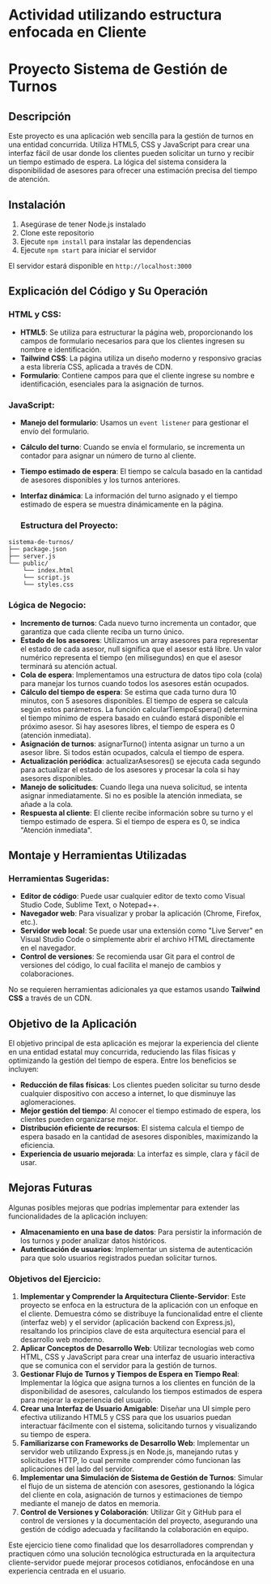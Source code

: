 # Actividad utilizando estructura enfocada en Cliente
# Proyecto Sistema de Gestión de Turnos
## Descripción
Este proyecto es una aplicación web sencilla para la gestión de turnos en una entidad concurrida. Utiliza HTML5, CSS y JavaScript para crear una interfaz fácil de usar donde los clientes pueden solicitar un turno y recibir un tiempo estimado de espera. La lógica del sistema considera la disponibilidad de asesores para ofrecer una estimación precisa del tiempo de atención.

## Instalación

1. Asegúrase de tener Node.js instalado
2. Clone este repositorio
3. Ejecute `npm install` para instalar las dependencias
4. Ejecute `npm start` para iniciar el servidor

El servidor estará disponible en `http://localhost:3000`

## Explicación del Código y Su Operación

### HTML y CSS:

- **HTML5**: Se utiliza para estructurar la página web, proporcionando los campos de formulario necesarios para que los clientes ingresen su nombre e identificación.
- **Tailwind CSS**: La página utiliza un diseño moderno y responsivo gracias a esta librería CSS, aplicada a través de CDN.
- **Formulario**: Contiene campos para que el cliente ingrese su nombre e identificación, esenciales para la asignación de turnos.

### JavaScript:

- **Manejo del formulario**: Usamos un `event listener` para gestionar el envío del formulario.
- **Cálculo del turno**: Cuando se envía el formulario, se incrementa un contador para asignar un número de turno al cliente.
- **Tiempo estimado de espera**: El tiempo se calcula basado en la cantidad de asesores disponibles y los turnos anteriores.
- **Interfaz dinámica**: La información del turno asignado y el tiempo estimado de espera se muestra dinámicamente en la página.

  ### Estructura del Proyecto:
```
sistema-de-turnos/
├── package.json
├── server.js
└── public/
    └── index.html
    └── script.js
    └── styles.css
```

### Lógica de Negocio:

- **Incremento de turnos**: Cada nuevo turno incrementa un contador, que garantiza que cada cliente reciba un turno único.
- **Estado de los asesores**: Utilizamos un array asesores para representar el estado de cada asesor, null significa que el asesor está libre. Un valor numérico representa el tiempo (en milisegundos) en que el asesor terminará su atención actual.
- **Cola de espera**: Implementamos una estructura de datos tipo cola (cola) para manejar los turnos cuando todos los asesores están ocupados.
- **Cálculo del tiempo de espera**: Se estima que cada turno dura 10 minutos, con 5 asesores disponibles. El tiempo de espera se calcula según estos parámetros. La función calcularTiempoEspera() determina el tiempo mínimo de espera basado en cuándo estará disponible el próximo asesor. Si hay asesores libres, el tiempo de espera es 0 (atención inmediata).
- **Asignación de turnos**: asignarTurno() intenta asignar un turno a un asesor libre. Si todos están ocupados, calcula el tiempo de espera.
- **Actualización periódica**: actualizarAsesores() se ejecuta cada segundo para actualizar el estado de los asesores y procesar la cola si hay asesores disponibles.
- **Manejo de solicitudes**: Cuando llega una nueva solicitud, se intenta asignar inmediatamente.
Si no es posible la atención inmediata, se añade a la cola.
- **Respuesta al cliente**: El cliente recibe información sobre su turno y el tiempo estimado de espera.
Si el tiempo de espera es 0, se indica "Atención inmediata".

## Montaje y Herramientas Utilizadas

### Herramientas Sugeridas:

- **Editor de código**: Puede usar cualquier editor de texto como Visual Studio Code, Sublime Text, o Notepad++.
- **Navegador web**: Para visualizar y probar la aplicación (Chrome, Firefox, etc.).
- **Servidor web local**: Se puede usar una extensión como "Live Server" en Visual Studio Code o simplemente abrir el archivo HTML directamente en el navegador.
- **Control de versiones**: Se recomienda usar Git para el control de versiones del código, lo cual facilita el manejo de cambios y colaboraciones.

No se requieren herramientas adicionales ya que estamos usando **Tailwind CSS** a través de un CDN.

## Objetivo de la Aplicación

El objetivo principal de esta aplicación es mejorar la experiencia del cliente en una entidad estatal muy concurrida, reduciendo las filas físicas y optimizando la gestión del tiempo de espera. Entre los beneficios se incluyen:

- **Reducción de filas físicas**: Los clientes pueden solicitar su turno desde cualquier dispositivo con acceso a internet, lo que disminuye las aglomeraciones.
- **Mejor gestión del tiempo**: Al conocer el tiempo estimado de espera, los clientes pueden organizarse mejor.
- **Distribución eficiente de recursos**: El sistema calcula el tiempo de espera basado en la cantidad de asesores disponibles, maximizando la eficiencia.
- **Experiencia de usuario mejorada**: La interfaz es simple, clara y fácil de usar.

## Mejoras Futuras

Algunas posibles mejoras que podrías implementar para extender las funcionalidades de la aplicación incluyen:

- **Almacenamiento en una base de datos**: Para persistir la información de los turnos y poder analizar datos históricos.
- **Autenticación de usuarios**: Implementar un sistema de autenticación para que solo usuarios registrados puedan solicitar turnos.

### Objetivos del Ejercicio:

1. **Implementar y Comprender la Arquitectura Cliente-Servidor**: Este proyecto se enfoca en la estructura de la aplicación con un enfoque en el cliente. Demuestra cómo se distribuye la funcionalidad entre el cliente (interfaz web) y el servidor (aplicación backend con Express.js), resaltando los principios clave de esta arquitectura esencial para el desarrollo web moderno.
2. **Aplicar Conceptos de Desarrollo Web**: Utilizar tecnologías web como HTML, CSS y JavaScript para crear una interfaz de usuario interactiva que se comunica con el servidor para la gestión de turnos.
3. **Gestionar Flujo de Turnos y Tiempos de Espera en Tiempo Real**: Implementar la lógica que asigna turnos a los clientes en función de la disponibilidad de asesores, calculando los tiempos estimados de espera para mejorar la experiencia del usuario.
4. **Crear una Interfaz de Usuario Amigable**: Diseñar una UI simple pero efectiva utilizando HTML5 y CSS para que los usuarios puedan interactuar fácilmente con el sistema, solicitando turnos y visualizando su tiempo de espera.
5. **Familiarizarse con Frameworks de Desarrollo Web**: Implementar un servidor web utilizando Express.js en Node.js, manejando rutas y solicitudes HTTP, lo cual permite comprender cómo funcionan las aplicaciones del lado del servidor.
6. **Implementar una Simulación de Sistema de Gestión de Turnos**: Simular el flujo de un sistema de atención con asesores, gestionando la lógica del cliente en cola, asignación de turnos y estimaciones de tiempo mediante el manejo de datos en memoria.
7. **Control de Versiones y Colaboración**: Utilizar Git y GitHub para el control de versiones y la documentación del proyecto, asegurando una gestión de código adecuada y facilitando la colaboración en equipo.

Este ejercicio tiene como finalidad que los desarrolladores comprendan y practiquen cómo una solución tecnológica estructurada en la arquitectura cliente-servidor puede mejorar procesos cotidianos, enfocándose en una experiencia centrada en el usuario.
